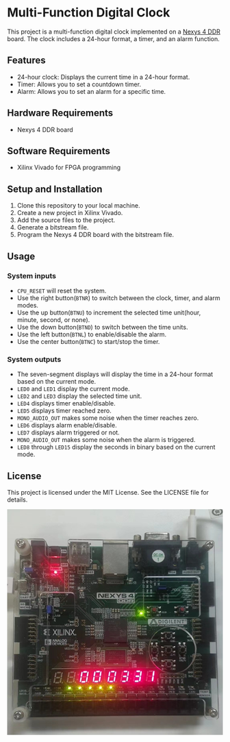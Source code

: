 # Multi-Function Digital Clock

This project is a multi-function digital clock implemented on a [Nexys 4 DDR](https://digilent.com/reference/programmable-logic/nexys-4-ddr/start) board. The clock includes a 24-hour format, a timer, and an alarm function.

## Features

- 24-hour clock: Displays the current time in a 24-hour format.
- Timer: Allows you to set a countdown timer.
- Alarm: Allows you to set an alarm for a specific time.

## Hardware Requirements

- Nexys 4 DDR board

## Software Requirements

- Xilinx Vivado for FPGA programming

## Setup and Installation

1. Clone this repository to your local machine.
2. Create a new project in Xilinx Vivado.
3. Add the source files to the project.
4. Generate a bitstream file.
5. Program the Nexys 4 DDR board with the bitstream file.

## Usage

### System inputs

- `CPU_RESET` will reset the system.
- Use the right button(`BTNR`) to switch between the clock, timer, and alarm modes.
- Use the up button(`BTNU`) to increment the selected time unit(hour, minute, second, or none).
- Use the down button(`BTND`) to switch between the time units.
- Use the left button(`BTNL`) to enable/disable the alarm.
- Use the center button(`BTNC`) to start/stop the timer.

### System outputs

- The seven-segment displays will display the time in a 24-hour format based on the current mode.
- `LED0` and `LED1` display the current mode.
- `LED2` and `LED3` display the selected time unit.
- `LED4` displays timer enable/disable.
- `LED5` displays timer reached zero.
- `MONO_AUDIO_OUT` makes some noise when the timer reaches zero.
- `LED6` displays alarm enable/disable.
- `LED7` displays alarm triggered or not.
- `MONO_AUDIO_OUT` makes some noise when the alarm is triggered.
- `LED8` through `LED15` display the seconds in binary based on the current mode.

## License

This project is licensed under the MIT License. See the LICENSE file for details.

![Nexys 4 DDR board](./nexys4ddr.jpg)